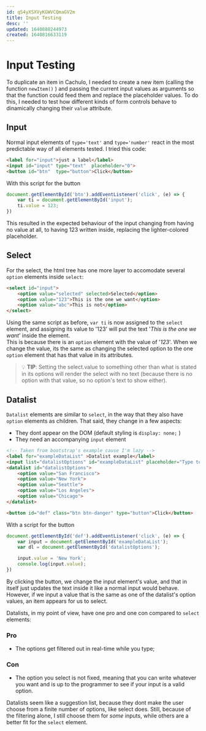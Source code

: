 ```yaml
---
id: qS4yXSXVyKGWVCQmaGV2m
title: Input Testing
desc: ''
updated: 1640888244973
created: 1640816633119
---
```


# Input Testing

To duplicate an item in Cachulo, I needed to create a new item (calling the function `newItem()` ) and passing the current input values as arguments so that the function could feed them and replace the placeholder values. To do this, I needed to test how different kinds of form controls behave to dinamically changing their `value` attribute.

## Input

Normal input elements of `type='text'` and `type='number'` react in the most predictable way of all elements tested. I tried this code:
```html
<label for="input">just a label</label>
<input id="input" type="text"  placeholder="0">
<button id="btn"  type="button">Click</button>
```
With this script for the button
```javascript
document.getElementById('btn').addEventListener('click', (e) => {
    var ti = document.getElementById('input');
    ti.value = 123;
})
```

This resulted in the expected behaviour of the input changing from having no value at all, to having 123 written inside, replacing the lighter-colored placeholder.

## Select
For the select, the html tree has one more layer to accomodate several `option` elements inside `select`:
```html
<select id="input">
    <option value="selected" selected>Selected</option>
    <option value="123">This is the one we want</option>
    <option value="abc">This is not</option>
</select>
```

Using the same script as before, `var ti` is now assigned to the `select` element, and assigning its value to '123' will put the text '_This is the one we want_' inside the element.  
This is because there is an `option` element with the value of '_123_'. When we change the value, its the same as changing the selected option to the one `option` element that has that value in its attributes.

> 💡 **TIP**: Setting the select.value to something other than what is stated in its options will render the select with no text (because there is no option with that value, so no option's text to show either).

## Datalist

`Datalist` elements are similar to `select`, in the way that they also have `option` elements as children. That said, they change in a few aspects:

- They dont appear on the DOM (default styling is `display: none;` )
- They need an accompanying `input` element

```html
<!-- Taken from bootstrap's example cause I'm lazy -->
<label for="exampleDataList" >Datalist example</label>
<input list="datalistOptions" id="exampleDataList" placeholder="Type to search...">
<datalist id="datalistOptions">
    <option value="San Francisco">
    <option value="New York">
    <option value="Seattle">
    <option value="Los Angeles">
    <option value="Chicago">
</datalist>

<button id="def" class="btn btn-danger" type="button">Click</button>
```
With a script for the button
```javascript
document.getElementById('def').addEventListener('click', (e) => {
    var input = document.getElementById('exampleDataList');
    var dl = document.getElementById('datalistOptions');

    input.value = 'New York';
    console.log(input.value);
})
```

By clicking the button, we change the input element's value, and that in itself just updates the text inside it like a normal input would behave. However, if we input a value that is the same as one of the datalist's option values, an item appears for us to select.

Datalists, in my point of view, have one pro and one con compared to `select` elements:
### Pro
- The options get filtered out in real-time while you type;
### Con
- The option you select is not fixed, meaning that you can write whatever you want and is up to the programmer to see if your input is a valid option.

Datalists seem like a suggestion list, because they dont make the user choose from a finite number of options, like select does. Still, because of the filtering alone, I still choose them for _some_ inputs, while others are a better fit for the `select` element.
